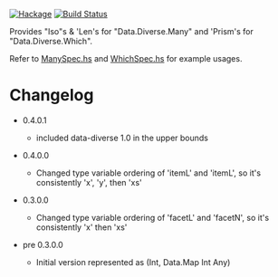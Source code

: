 [![Hackage](https://img.shields.io/hackage/v/data-diverse-lens.svg)](https://hackage.haskell.org/package/data-diverse-lens)
[![Build Status](https://secure.travis-ci.org/louispan/data-diverse-lens.png?branch=master)](http://travis-ci.org/louispan/data-diverse-lens)

Provides "Iso"s & 'Len's for "Data.Diverse.Many" and 'Prism's for "Data.Diverse.Which".

Refer to [ManySpec.hs](https://github.com/louispan/data-diverse-lens/blob/master/test/Data/Diverse/Lens/ManySpec.hs) and [WhichSpec.hs](https://github.com/louispan/data-diverse/blob/master/test/Data/Diverse/Lens/WhichSpec.hs) for example usages.


# Changelog

* 0.4.0.1
  - included data-diverse 1.0 in the upper bounds

* 0.4.0.0
  - Changed type variable ordering of 'itemL' and 'itemL', so it's consistently 'x', 'y', then 'xs'

* 0.3.0.0
  - Changed type variable ordering of 'facetL' and 'facetN', so it's consistently 'x' then 'xs'

* pre 0.3.0.0
  - Initial version represented as (Int, Data.Map Int Any)
